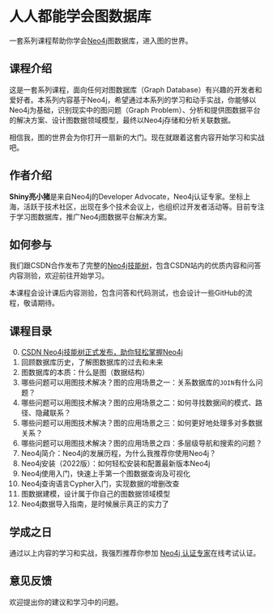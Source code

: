 # 人人都能学会图数据库

一套系列课程帮助你学会[Neo4j](https://neo4j.com/ref=shiny-graphs4everyone)图数据库，进入图的世界。

## 课程介绍

这是一套系列课程，面向任何对图数据库（Graph Database）有兴趣的开发者和爱好者。本系列内容基于Neo4j，希望通过本系列的学习和动手实战，你能够以Neo4j为基础，识别现实中的图问题（Graph Problem）、分析和提供图数据平台的解决方案、设计图数据领域模型，最终以Neo4j存储和分析关联数据。

相信我，图的世界会为你打开一扇新的大门。现在就跟着这套内容开始学习和实战吧。

## 作者介绍

**Shiny亮小猪**是来自Neo4j的Developer Advocate，Neo4j认证专家。坐标上海，活跃于技术社区，出现在多个技术会议上，也组织过开发者活动等。目前专注于学习图数据库，推广Neo4j图数据平台解决方案。

## 如何参与

我们跟CSDN合作发布了完整的[Neo4j技能树](https://bbs.csdn.net/skill/neo4j)，包含CSDN站内的优质内容和问答内容测验，欢迎前往开始学习。

本课程会设计课后内容测验，包含问答和代码测试，也会设计一些GitHub的流程，敬请期待。

## 课程目录

0. [CSDN Neo4j技能树正式发布，助你轻松掌握Neo4j](https://blog.csdn.net/neo4jdev/article/details/122581414)
1. 回顾数据库历史，了解图数据库的过去和未来
2. 图数据库的本质：什么是图（数据结构）
3. 哪些问题可以用图技术解决？图的应用场景之一：关系数据库的`JOIN`有什么问题？
4. 哪些问题可以用图技术解决？图的应用场景之二：如何寻找数据间的模式、路径、隐藏联系？
5. 哪些问题可以用图技术解决？图的应用场景之三：如何更好地处理多对多数据关系？
6. 哪些问题可以用图技术解决？图的应用场景之四：多层级导航和搜索的问题？
7. Neo4j简介：Neo4j的发展历程，为什么我推荐你使用Neo4j？
8. Neo4j安装（2022版）：如何轻松安装和配置最新版本Neo4j
9. Neo4j使用入门，快速上手第一个图数据查询及可视化
10. Neo4j查询语言Cypher入门，实现数据的增删改查
11. 图数据建模，设计属于你自己的图数据领域模型
12. Neo4j数据导入指南，是时候展示真正的实力了

## 学成之日

通过以上内容的学习和实战，我强烈推荐你参加 [Neo4j 认证专家](https://neo4j.com/graphacademy/neo4j-certification/?ref=shiny-graphs4everyone)在线考试认证。

## 意见反馈

欢迎提出你的建议和学习中的问题。
